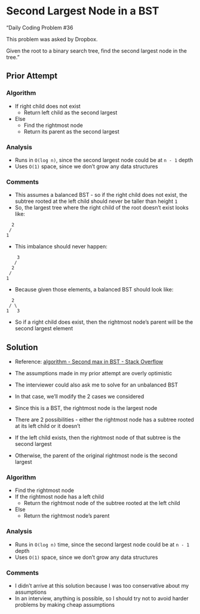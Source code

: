 # Second Largest Node in a BST

“Daily Coding Problem #36

This problem was asked by Dropbox.

Given the root to a binary search tree, find the second largest node in the tree.”

## Prior Attempt

### Algorithm

* If right child does not exist
	* Return left child as the second largest
* Else
	* Find the rightmost node
	* Return its parent as the second largest

### Analysis

* Runs in `O(log n)`, since the second largest node could be at `n - 1` depth
* Uses `O(1)` space, since we don’t grow any data structures

### Comments

* This assumes a balanced BST - so if the right child does not exist, the subtree rooted at the left child should never be taller than height `1`
* So, the largest tree where the right child of the root doesn’t exist looks like:
```
  2
 /
1
```
* This imbalance should never happen:
```
    3
   /
  2
 /
1
```
* Because given those elements, a balanced BST should look like:
```
  2
 / \
1   3
```

* So if a right child does exist, then the rightmost node’s parent will be the second largest element

## Solution

* Reference: [algorithm - Second max in BST - Stack Overflow](https://stackoverflow.com/questions/11425352/second-max-in-bst)

* The assumptions made in my prior attempt are overly optimistic
* The interviewer could also ask me to solve for an unbalanced BST
* In that case, we’ll modify the 2 cases we considered

* Since this is a BST, the rightmost node is the largest node
* There are 2 possibilities - either the rightmost node has a subtree rooted at its left child or it doesn’t
* If the left child exists, then the rightmost node of that subtree is the second largest
* Otherwise, the parent of the original rightmost node is the second largest

### Algorithm

* Find the rightmost node
* If the rightmost node has a left child
	* Return the rightmost node of the subtree rooted at the left child
* Else
	* Return the rightmost node’s parent

### Analysis

* Runs in `O(log n)` time, since the second largest node could be at `n - 1` depth
* Uses `O(1)` space, since we don’t grow any data structures

### Comments

* I didn’t arrive at this solution because I was too conservative about my assumptions
* In an interview, anything is possible, so I should try not to avoid harder problems by making cheap assumptions

